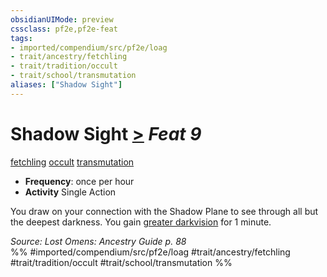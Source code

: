 ```yaml
---
obsidianUIMode: preview
cssclass: pf2e,pf2e-feat
tags:
- imported/compendium/src/pf2e/loag
- trait/ancestry/fetchling
- trait/tradition/occult
- trait/school/transmutation
aliases: ["Shadow Sight"]
---
```

# Shadow Sight  [>](chapter-9-playing-the-game.md#Actions "Single Action") *Feat 9*  
[fetchling](fetchling-b2.md)  [occult](occult.md)  [transmutation](transmutation.md)  

- **Frequency**: once per hour
- **Activity** Single Action

You draw on your connection with the Shadow Plane to see through all but the deepest darkness. You gain [greater darkvision](rules/abilities/darkvision.md) for 1 minute.

*Source: Lost Omens: Ancestry Guide p. 88*  
%% #imported/compendium/src/pf2e/loag #trait/ancestry/fetchling #trait/tradition/occult #trait/school/transmutation %%